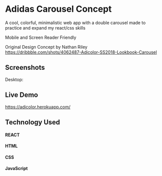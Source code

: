 # Adidas Carousel Concept
A cool, colorful, minimalistic web app with a double carousel made to practice and expand my react/css skills

Mobile and Screen Reader Friendly

Original Design Concept by Nathan Riley
https://dribbble.com/shots/4062487-Adicolor-SS2018-Lookbook-Carousel

## Screenshots

Desktop:


## Live Demo
https://adicolor.herokuapp.com/

## Technology Used

#### REACT
#### HTML
#### CSS
#### JavaScript
